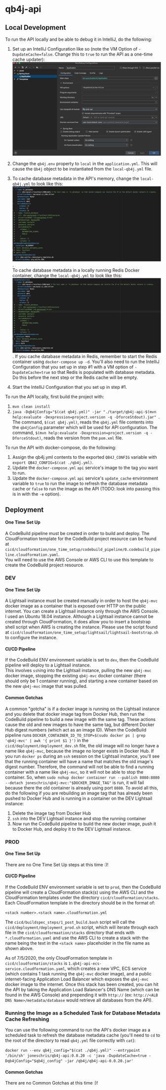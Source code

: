 # qb4j-api

## Local Development

To run the API locally and be able to debug it in IntelliJ, do the following:
1) Set up an IntelliJ Configuration like so (note the VM Option of `-DupdateCache=false`.  Change this to `true` to run 
the API as a one-time cache updater): ![IntelliJ Configuration](./readme-images/intellij_configuration.png)

2) Change the `qb4j.env` property to `local` in the `application.yml`.  This will cause the `Qb4j` object to be instantiated from
the `local-qb4j.yml` file.

3) To cache database metadata in the API's memory, change the `local-qb4j.yml` to look like this: ![In-memory local-qb4j.yml](./readme-images/local-qb4j-in-memory.png).  
To cache database metadata in a locally running Redis Docker container, change the `local-qb4j.yml` to look like this: ![Redis local-qb4j.yml](./readme-images/local-qb4j-redis.png).
If you cache database metadata in Redis, remember to start the Redis container using `docker-compose up -d`.  You'll also need
to run the IntelliJ Configuration that you set up in step #1 with a VM option of `-DupdateCache=true` so that Redis is populated with 
database metadata.  Do this before the next step or the Redis cache will be empty.


4) Start the IntelliJ Configuration that you set up in step #1.

To run the API locally, first build the project with:

1) `mvn clean install`
2) `java -Dqb4jConfig="$(cat qb4j.yml)" -jar "./target/qb4j-api-$(mvn help:evaluate -Dexpression=project.version -q -DforceStdout).jar" `.
The command, `$(cat qb4j.yml)`, reads the `qb4j.yml` file contents into the `qb4jConfig` parameter which will be used for API configuration.
The command, `$(mvn help:evaluate -Dexpression=project.version -q -DforceStdout)`, reads the version from the `pom.xml` file.

To run the API with docker-compose, do the following:

1) Assign the qb4j.yml contents to the exported `QB4J_CONFIG` variable with `export QB4J_CONFIG=$(cat ./qb4j.yml)`.
2) Update the `docker-compose.yml` `api` service's image to the tag you want to run.
3) Update the `docker-compose.yml` `api` service's `update_cache` environment variable to `true` to run the image to refresh the 
database metadata cache or `false` to run the image as the API (TODO:  look into passing this is in with the `-e` option).

## Deployment

#### One Time Set Up

A CodeBuild pipeline must be created in order to build and deploy.  The CloudFormation template for the CodeBuild project
resource can be found at `cicd/cloudformation/one_time_setup/codebuild_pipeline/0.codebuild_pipeline.cloudformation.yaml`.  
You will need to use the AWS Console or AWS CLI to use this template to create the CodeBuild project resource. 

### DEV

#### One Time Set Up

A Lightsail instance must be created manually in order to host the `qb4j-mvc` docker image as a container that is exposed over
HTTP on the public internet.  You can create a Lightsail instance only through the AWS Console.  I used an Ubuntu 18.04 instance.
Although a Lightsail instance cannot be created through CloudFormation, it does allow you to insert a bootstrap shell script
when AWS is creating the instance.  Please use the script found at `cicd/cloudformation/one_time_setup/lightsail/lightsail-bootstrap.sh`
to configure the instance. 

#### CI/CD Pipeline

If the CodeBuild ENV environment variable is set to `dev`, then the CodeBuild pipeline will deploy to a Lightsail instance.  
This involves `ssh`ing into the Lightsail instance, pulling the new `qb4j-mvc` docker image, stopping the existing `qb4j-mvc`
docker container (there should only be 1 container running), and starting a new container based on the new `qb4j-mvc` image 
that was pulled. 

#### Common Gotchas

A common "gotcha" is if a docker image is running on the Lightsail instance and you delete that docker image tag from
Docker Hub, then run the CodeBuild pipeline to build a new image with the same tag.  These actions cause the old and new 
images to have the same tag, but different Docker Hub digest numbers (which act as an image ID).  When the CodeBuild pipeline
runs `DOCKER_CONTAINER_ID_TO_STOP=$(sudo docker ps | grep 'qb4j-mvc' | awk '{ print $1 }')` in the `cicd/deployment/deployment_dev.sh` 
file, the old image will no longer have a name like `qb4j-mvc`, because the image no longer exists in Docker Hub.  If you run 
`docker ps` during an `ssh` session on the Lightsail instance, you'll see that the running container will have a name that matches
the old image's digest number.  Therefore, the command will not be able to find a running container with a name like `qb4j-mvc`, 
so it will not be able to stop the container.  So, when `sudo nohup docker container run --publish 8080:8080 --detach joneschris/qb4j-mvc:"$DOCKER_IMAGE_TAG"`
is run, it will fail because there the old container is already using port `8080`.  To avoid all this, do the following if
you are rebuilding an image tag that has already been pushed to Docker Hub and is running in a container on the DEV Lightsail
instance:

1. Delete the image tag from Docker Hub
2. `ssh` into the DEV Lightsail instance and stop the running container
3. Now run the CodeBuild pipeline to build the new docker image, push it to Docker Hub, and deploy it to the DEV Lightsail 
instance.   

### PROD

#### One Time Set Up

There are no One Time Set Up steps at this time :)!

#### CI/CD Pipeline

If the CodeBuild ENV environment variable is set to `prod`, then the CodeBuild pipeline will create a CloudFormation stack(s) 
using the AWS CLI and the CloudFormation templates under the directory `cicd/cloudformation/stacks`.  Each CloudFormation 
template in the directory should be in the format of:

`<stack number>.<stack name>.cloudformation.yml`

The `cicd/buildspec_steps/1_post_build.bash` script will call the `cicd/deployment/deployment_prod.sh` script, which will 
iterate through each file in the `cicd/cloudformaation/stacks` directory that ends with `*.cloudformation.yaml` and use the
AWS CLI to create a stack with the name being the text in the `<stack name>` placeholder in the file name as shown above.

As of 7/5/2020, the only CloudFormation template in `cicd/cloudformation/stacks` is `1.qb4j-api-ecs-service.cloudformation.yaml`, 
which creates a new VPC, ECS service (which contains 1 task running the `qb4j-mvc` docker image), and a public internet-facing Application Load
Balancer which exposes the `qb4j-mvc` docker image to the internet.  Once this stack has been created, you can hit the API by
taking the Application Load Balancer's DNS Name (which can be found in the AWS Console) and prepending it with `http://` 
(ex:  `http://<ALB DNS Name>/metadata/database` would retrieve all databases from the API).

### Running the Image as a Scheduled Task for Database Metadata Cache Refreshing

You can use the following command to run the API's docker image as a scheduled task to refresh the database metadata cache
(you'll need to `cd` to the root of the directory to read `qb4j.yml` file correctly with `cat`): 

`docker run --env qb4j_config="$(cat ./qb4j.yml)" --entrypoint '/bin/sh' joneschris/qb4j-api:0.0.20 -c 'java -DupdateCache=true -Dqb4jConfig="$qb4j_config" -jar /qb4j/qb4j-api-0.0.20.jar'`

#### Common Gotchas

There are no Common Gotchas at this time :)!
